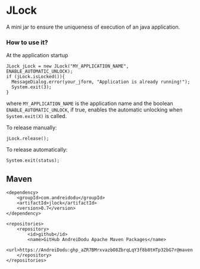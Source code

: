 # JLock
A mini jar to ensure the uniqueness of execution of an java application.


### How to use it?

At the application startup

```
JLock jLock = new JLock("MY_APPLICATION_NAME", ENABLE_AUTOMATIC_UNLOCK);
if (jLock.isLocked()){
  MessageDialog.error(your_jform, "Application is already running!");
  System.exit(3);
}
```

where `MY_APPLICATION_NAME` is the application name and the boolean `ENABLE_AUTOMATIC_UNLOCK`, if true, enables the automatic unlocking when `System.exit(X)` is called.

To release manually:

```
jLock.release();
```

To release automatically:

```
System.exit(status);
```


## Maven

```
<dependency>
	<groupId>com.andreidodu</groupId>
	<artifactId>jlock</artifactId>
	<version>0.7</version>
</dependency>
```		


```
<repositories>
	<repository>
		<id>github</id>
		<name>GitHub AndreiDodu Apache Maven Packages</name>
		<url>https://AndreiDodu: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@maven.pkg.github.com/AndreiDodu/jlock</url>
	</repository>
</repositories>
```
